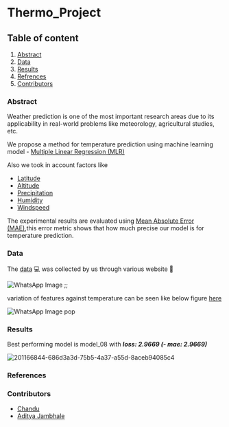 # Thermo_Project

## Table of content
1. [Abstract](https://github.com/ad5454/Thermo_Project/blob/main/README.md#abstract)
2. [Data](https://github.com/ad5454/Thermo_Project/blob/main/README.md#data)
3. [Results](https://github.com/ad5454/Thermo_Project/blob/main/README.md#rersuts)
4. [Refrences](https://github.com/ad5454/Thermo_Project/blob/main/README.md#references)
5. [Contributors](https://github.com/ad5454/Thermo_Project/blob/main/README.md#contributors)
### Abstract
Weather prediction is one of the most important research areas due to its applicability in real-world problems like meteorology, agricultural studies, etc.

We propose a method for temperature prediction using machine learning model - [Multiple Linear Regression (MLR)](https://en.wikipedia.org/wiki/Linear_regression)

 Also we took in account factors like 
* [Latitude](https://en.wikipedia.org/wiki/Latitude)
* [Altitude](https://en.wikipedia.org/wiki/Altitude)
* [Precipitation](https://en.wikipedia.org/wiki/Precipitation)
* [Humidity](https://en.wikipedia.org/wiki/Humidity)
* [Windspeed](https://en.wikipedia.org/wiki/Windspeed)

The experimental results are evaluated using  [Mean Absolute Error (MAE)](),this error metric shows that how much precise our model is for temperature prediction.

### Data

The [data](https://github.com/ad5454/Thermo_Project/blob/main/regression_csv_01.csv) :computer: was collected by us through various website :scroll:


![WhatsApp Image ;;](https://user-images.githubusercontent.com/96897186/203904374-4ec4a608-5a58-4926-aa14-201998781a8a.jpeg)

variation of features against temperature can be seen like below figure [here](https://github.com/ad5454/Thermo_Project/blob/main/Data_Graphs.ipynb)

![WhatsApp Image pop](https://user-images.githubusercontent.com/96897186/203904426-91fd0ee8-3d21-4d2d-adbe-1d0e811d0afd.jpeg)



### Results

Best performing model is model_08 with **_loss: 2.9669 (- mae: 2.9669)_**


![201166844-686d3a3d-75b5-4a37-a55d-8aceb94085c4](https://user-images.githubusercontent.com/96897186/203903936-acfd37b4-3028-4221-a5f6-c954426720da.jpeg)




### References


### Contributors
* [Chandu](https://github.com/Chandu106)
* [Aditya Jambhale](https://github.com/adijams01)
